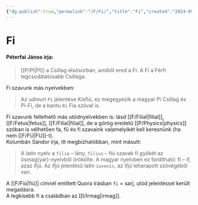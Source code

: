 ```yaml
---
{"dg-publish":true,"permalink":"/F/Fi/","title":"Fi","created":"2024-05-10T03:22","updated":"2024-05-10T03:22"}
---
```



# Fi

#### Péterfai János írja:

> [[P/PI\|PI]] a Csillag elsősorban, amiből ered a Fi. A Fi a Férfi legcsodálatosabb Csillaga.  

Fi szavunk más nyelvekben:  
> Az udmurt `Pi` jelentése Kisfiú, ez megegyezik a magyar Pi Csillag és Pi-Fi, de a bantu `Bi` Fia szóval is.  

Fi szavunk fellelhető más utódnyelvekben is: lásd [[F/Filial\|filial]], [[F/Fetus\|fetus]], [[F/Filial\|filial]], de a görög eredetű [[P/Physics\|physics]] szóban is vélhetően fa, fű és fi szavaink valamelyikét kell keresnünk (ha nem [[F/FU\|FU]]-t).  
Kolumbán Sándor írja, itt megbízhatóbban, mint másutt:  
> A latin nyelv a `filia` – lány, `filius` – fiú szavak fi gyökét az ősmag(yar)-nyelvből örökölte. A magyar nyelvben ez fordítható: fi – if, azaz ifjú. Az ifjú jelentésű latin `iuvenis`, az ifjú leharapott szóvégéből van.  

A [[F/Fiú\|fiú]] címnél említett Quora írásban `fi` = sarj, utód jelentéssel került megadásra.  
A legkisebb fi a családban az [[I/Irmag\|irmag]].  